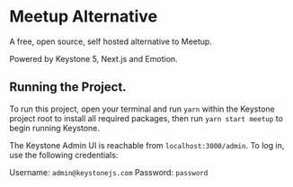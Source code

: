 # Meetup Alternative

A free, open source, self hosted alternative to Meetup.

Powered by Keystone 5, Next.js and Emotion.

## Running the Project.

To run this project, open your terminal and run `yarn` within the Keystone project root to install all required packages, then run `yarn start meetup` to begin running Keystone.

The Keystone Admin UI is reachable from `localhost:3000/admin`. To log in, use the following credentials:

Username: `admin@keystonejs.com`
Password: `password`
